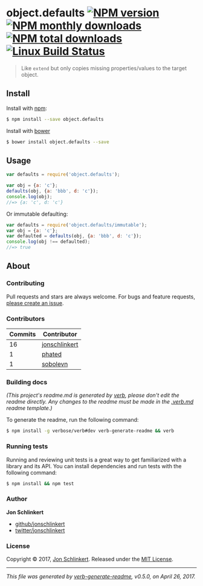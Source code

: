 # object.defaults [![NPM version](https://img.shields.io/npm/v/object.defaults.svg?style=flat)](https://www.npmjs.com/package/object.defaults) [![NPM monthly downloads](https://img.shields.io/npm/dm/object.defaults.svg?style=flat)](https://npmjs.org/package/object.defaults)  [![NPM total downloads](https://img.shields.io/npm/dt/object.defaults.svg?style=flat)](https://npmjs.org/package/object.defaults) [![Linux Build Status](https://img.shields.io/travis/jonschlinkert/object.defaults.svg?style=flat&label=Travis)](https://travis-ci.org/jonschlinkert/object.defaults)

> Like `extend` but only copies missing properties/values to the target object.

## Install

Install with [npm](https://www.npmjs.com/):

```sh
$ npm install --save object.defaults
```

Install with [bower](https://bower.io/)

```sh
$ bower install object.defaults --save
```

## Usage

```js
var defaults = require('object.defaults');

var obj = {a: 'c'};
defaults(obj, {a: 'bbb', d: 'c'});
console.log(obj);
//=> {a: 'c', d: 'c'}
```

Or immutable defaulting:
```js
var defaults = require('object.defaults/immutable');
var obj = {a: 'c'};
var defaulted = defaults(obj, {a: 'bbb', d: 'c'});
console.log(obj !== defaulted);
//=> true
```

## About

### Contributing

Pull requests and stars are always welcome. For bugs and feature requests, [please create an issue](../../issues/new).

### Contributors

| **Commits** | **Contributor** | 
| --- | --- |
| 16 | [jonschlinkert](https://github.com/jonschlinkert) |
| 1 | [phated](https://github.com/phated) |
| 1 | [sobolevn](https://github.com/sobolevn) |

### Building docs

_(This project's readme.md is generated by [verb](https://github.com/verbose/verb-generate-readme), please don't edit the readme directly. Any changes to the readme must be made in the [.verb.md](.verb.md) readme template.)_

To generate the readme, run the following command:

```sh
$ npm install -g verbose/verb#dev verb-generate-readme && verb
```

### Running tests

Running and reviewing unit tests is a great way to get familiarized with a library and its API. You can install dependencies and run tests with the following command:

```sh
$ npm install && npm test
```

### Author

**Jon Schlinkert**

* [github/jonschlinkert](https://github.com/jonschlinkert)
* [twitter/jonschlinkert](https://twitter.com/jonschlinkert)

### License

Copyright © 2017, [Jon Schlinkert](https://github.com/jonschlinkert).
Released under the [MIT License](LICENSE).

***

_This file was generated by [verb-generate-readme](https://github.com/verbose/verb-generate-readme), v0.5.0, on April 26, 2017._